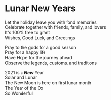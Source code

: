 <html>
<body>

<h1> Lunar New Years </h1>

Let the holiday leave you with fond memories                                                                                                 
Celebrate together with friends, family, and lovers    
It's 100% free to grant   
Wishes, Good Luck, and Greetings 



Pray to the gods for a good season   
Pray for a happy life   
Have Hope for the journey ahead    
Observe the legends, customs, and traditions   



2021 is a <b> *New* </b> Year    
Solar and Lunar    
The New Moon is here on first lunar month    
The Year of the Ox   
So Wonderful    


</body>
</html>
  
